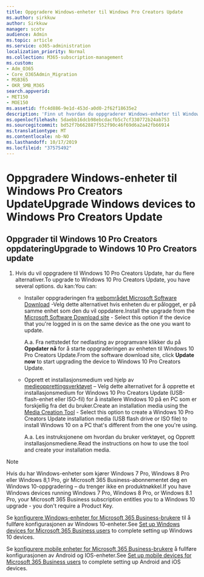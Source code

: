```yaml
---
title: Oppgradere Windows-enheter til Windows Pro Creators Update
ms.author: sirkkuw
author: Sirkkuw
manager: scotv
audience: Admin
ms.topic: article
ms.service: o365-administration
localization_priority: Normal
ms.collection: M365-subscription-management
ms.custom:
- Adm_O365
- Core_O365Admin_Migration
- MSB365
- OKR_SMB_M365
search.appverid:
- MET150
- MOE150
ms.assetid: ffc4d886-9e1d-453d-a0d0-2f62f18635e2
description: 'Finn ut hvordan du oppgraderer Windows-enheter til Windows 10 Pro Creators Update. '
ms.openlocfilehash: 5daebb16dcb98ebcdacfb5c7cf330772b24ab753
ms.sourcegitcommit: bd52f7b662887f552f90c46f69d6a2a42fb66914
ms.translationtype: MT
ms.contentlocale: nb-NO
ms.lasthandoff: 10/17/2019
ms.locfileid: "37575492"
---
```

# <a name="upgrade-windows-devices-to-windows-pro-creators-update"></a><span data-ttu-id="e025e-103">Oppgradere Windows-enheter til Windows Pro Creators Update</span><span class="sxs-lookup"><span data-stu-id="e025e-103">Upgrade Windows devices to Windows Pro Creators Update</span></span>

## <a name="upgrade-to-windows-10-pro-creators-update"></a><span data-ttu-id="e025e-104">Oppgrader til Windows 10 Pro Creators oppdatering</span><span class="sxs-lookup"><span data-stu-id="e025e-104">Upgrade to Windows 10 Pro Creators update</span></span>
  
1. <span data-ttu-id="e025e-105">Hvis du vil oppgradere til Windows 10 Pro Creators Update, har du flere alternativer.</span><span class="sxs-lookup"><span data-stu-id="e025e-105">To upgrade to Windows 10 Pro Creators Update, you have several options.</span></span> <span data-ttu-id="e025e-106">du kan:</span><span class="sxs-lookup"><span data-stu-id="e025e-106">You can:</span></span>
    
    - <span data-ttu-id="e025e-107">Installer oppgraderingen fra [webområdet Microsoft Software Download](https://go.microsoft.com/fwlink/?LinkID=836951 ) -Velg dette alternativet hvis enheten du er pålogget, er på samme enhet som den du vil oppdatere.</span><span class="sxs-lookup"><span data-stu-id="e025e-107">Install the upgrade from the [Microsoft Software Download site](https://go.microsoft.com/fwlink/?LinkID=836951 ) - Select this option if the device that you're logged in is on the same device as the one you want to update.</span></span>
    
      <span data-ttu-id="e025e-108">A.</span><span class="sxs-lookup"><span data-stu-id="e025e-108">a.</span></span> <span data-ttu-id="e025e-109">Fra nettstedet for nedlasting av programvare klikker du på **Oppdater nå** for å starte oppgraderingen av enheten til Windows 10 Pro Creators Update.</span><span class="sxs-lookup"><span data-stu-id="e025e-109">From the software download site, click **Update now** to start upgrading the device to Windows 10 Pro Creators Update.</span></span> 
    
     - <span data-ttu-id="e025e-110">Opprett et installasjonsmedium ved hjelp av [medieopprettingsverktøyet](https://go.microsoft.com/fwlink/?LinkID=836960) – Velg dette alternativet for å opprette et installasjonsmedium for Windows 10 Pro Creators Update (USB-flash-enhet eller ISO-fil) for å installere Windows 10 på en PC som er forskjellig fra det du bruker.</span><span class="sxs-lookup"><span data-stu-id="e025e-110">Create an installation media using the [Media Creation Tool](https://go.microsoft.com/fwlink/?LinkID=836960) - Select this option to create a Windows 10 Pro Creators Update installation media (USB flash drive or ISO file) to install Windows 10 on a PC that's different from the one you're using.</span></span>
    
        <span data-ttu-id="e025e-111">A.</span><span class="sxs-lookup"><span data-stu-id="e025e-111">a.</span></span> <span data-ttu-id="e025e-112">Les instruksjonene om hvordan du bruker verktøyet, og Opprett installasjonsmediene.</span><span class="sxs-lookup"><span data-stu-id="e025e-112">Read the instructions on how to use the tool and create your installation media.</span></span> 

> [!Note]
> <span data-ttu-id="e025e-113">Hvis du har Windows-enheter som kjører Windows 7 Pro, Windows 8 Pro eller Windows 8,1 Pro, gir Microsoft 365 Business-abonnementet deg en Windows 10-oppgradering – du trenger ikke en produktnøkkel.</span><span class="sxs-lookup"><span data-stu-id="e025e-113">If you have Windows devices running Windows 7 Pro, Windows 8 Pro, or Windows 8.1 Pro, your Microsoft 365 Business subscription entitles you to a Windows 10 upgrade - you don't require a Product Key.</span></span>
    
<span data-ttu-id="e025e-114">Se [konfigurere Windows-enheter for Microsoft 365 Business-brukere](set-up-windows-devices.md) til å fullføre konfigurasjonen av Windows 10-enheter.</span><span class="sxs-lookup"><span data-stu-id="e025e-114">See [Set up Windows devices for Microsoft 365 Business users](set-up-windows-devices.md) to complete setting up Windows 10 devices.</span></span> 
  
<span data-ttu-id="e025e-115">Se [konfigurere mobile enheter for Microsoft 365 Business-brukere](set-up-mobile-devices.md) å fullføre konfigurasjonen av Android og IOS-enheter.</span><span class="sxs-lookup"><span data-stu-id="e025e-115">See [Set up mobile devices for Microsoft 365 Business users](set-up-mobile-devices.md) to complete setting up Android and iOS devices.</span></span> 
  
